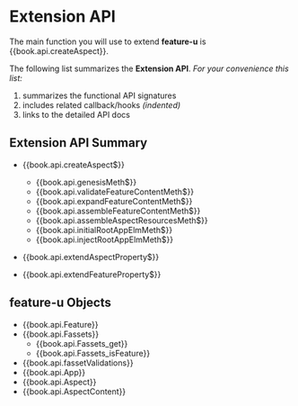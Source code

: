 # Extension API

The main function you will use to extend **feature-u** is
{{book.api.createAspect}}.

The following list summarizes the **Extension API**.  _For your
convenience this list:_

1. summarizes the functional API signatures
1. includes related callback/hooks _(indented)_
1. links to the detailed API docs

## Extension API Summary

* {{book.api.createAspect$}}
  * {{book.api.genesisMeth$}}
  * {{book.api.validateFeatureContentMeth$}}
  * {{book.api.expandFeatureContentMeth$}}
  * {{book.api.assembleFeatureContentMeth$}}
  * {{book.api.assembleAspectResourcesMeth$}}
  * {{book.api.initialRootAppElmMeth$}}
  * {{book.api.injectRootAppElmMeth$}}


* {{book.api.extendAspectProperty$}}
* {{book.api.extendFeatureProperty$}}



## feature-u Objects

* {{book.api.Feature}}
* {{book.api.Fassets}}
  * {{book.api.Fassets_get}}
  * {{book.api.Fassets_isFeature}}
* {{book.api.fassetValidations}}
* {{book.api.App}}
* {{book.api.Aspect}}
* {{book.api.AspectContent}}
